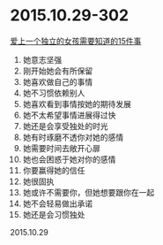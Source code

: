 2015.10.29-302
==============
[爱上一个独立的女孩需要知道的15件事](http://mp.weixin.qq.com/s?__biz=MjM5NDg2NjA4MQ==&mid=400399324&idx=1&sn=7f6e469052b83f428f5128a116c9f7fe&scene=23&srcid=1102qlEXafe1vjZtZVnxyWIb#wechat_redirect)

1. 她意志坚强
2. 刚开始她会有所保留
3. 她喜欢做自己的事情
4. 她不习惯依赖别人
5. 她喜欢看到事情按她的期待发展
6. 她不太希望事情进展得过快
7. 她还是会享受独处的时光
8. 她有时琢磨不透你对她的感情
9. 她需要时间去敞开心扉
10. 她也会困惑于她对你的感情
11. 你要赢得她的信任
12. 她很固执
13. 她或许不需要你，但她想要跟你在一起
14. 她不会轻易做出承诺
15. 她还是会习惯独处

2015.10.29